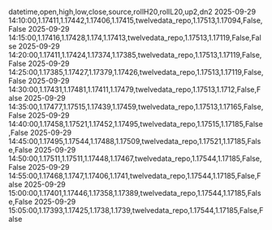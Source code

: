 datetime,open,high,low,close,source,rollH20,rollL20,up2,dn2
2025-09-29 14:10:00,1.17411,1.17442,1.17406,1.17415,twelvedata_repo,1.17513,1.17094,False,False
2025-09-29 14:15:00,1.17416,1.17428,1.174,1.17413,twelvedata_repo,1.17513,1.17119,False,False
2025-09-29 14:20:00,1.17411,1.17424,1.17374,1.17385,twelvedata_repo,1.17513,1.17119,False,False
2025-09-29 14:25:00,1.17385,1.17427,1.17379,1.17426,twelvedata_repo,1.17513,1.17119,False,False
2025-09-29 14:30:00,1.17431,1.17481,1.17411,1.17479,twelvedata_repo,1.17513,1.1712,False,False
2025-09-29 14:35:00,1.17477,1.17515,1.17439,1.17459,twelvedata_repo,1.17513,1.17165,False,False
2025-09-29 14:40:00,1.17458,1.17521,1.17452,1.17495,twelvedata_repo,1.17515,1.17185,False,False
2025-09-29 14:45:00,1.17495,1.17544,1.17488,1.17509,twelvedata_repo,1.17521,1.17185,False,False
2025-09-29 14:50:00,1.17511,1.17511,1.17448,1.17467,twelvedata_repo,1.17544,1.17185,False,False
2025-09-29 14:55:00,1.17468,1.1747,1.17406,1.1741,twelvedata_repo,1.17544,1.17185,False,False
2025-09-29 15:00:00,1.17401,1.17446,1.17358,1.17389,twelvedata_repo,1.17544,1.17185,False,False
2025-09-29 15:05:00,1.17393,1.17425,1.1738,1.1739,twelvedata_repo,1.17544,1.17185,False,False
